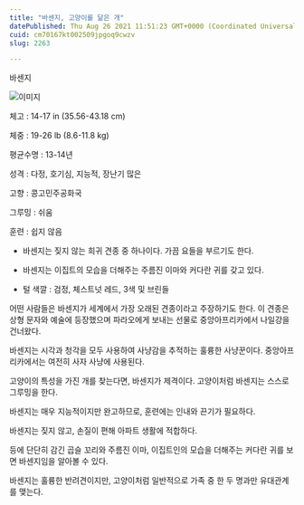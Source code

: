 ```yaml
---
title: "바센지, 고양이를 닮은 개"
datePublished: Thu Aug 26 2021 11:51:23 GMT+0000 (Coordinated Universal Time)
cuid: cm70167kt002509jpgoq9cwzv
slug: 2263

---
```



바센지

![이미지](https://cdn.hashnode.com/res/hashnode/image/upload/v1739251053849/bee30774-e182-4217-ad24-979c97b69f91.jpeg)

체고 : 14-17 in (35.56-43.18 cm)

체중 : 19-26 lb (8.6-11.8 kg)

평균수명 : 13-14년

성격 : 다정, 호기심, 지능적, 장난기 많은

고향 : 콩고민주공화국

그루밍 : 쉬움

훈련 : 쉽지 않음

* 바센지는 짖지 않는 희귀 견종 중 하나이다. 가끔 요들을 부르기도 한다.

* 바센지는 이집트의 모습을 더해주는 주름진 이마와 커다란 귀를 갖고 있다.

* 털 색깔 : 검정, 체스트넛 레드, 3색 및 브린들

어떤 사람들은 바센지가 세계에서 가장 오래된 견종이라고 주장하기도 한다. 이 견종은 상형 문자와 예술에 등장했으며 파라오에게 보내는 선물로 중앙아프리카에서 나일강을 건너왔다.

바센지는 시각과 청각을 모두 사용하여 사냥감을 추적하는 훌륭한 사냥꾼이다. 중앙아프리카에서는 여전히 사자 사냥에 사용된다.

고양이의 특성을 가진 개를 찾는다면, 바센지가 제격이다. 고양이처럼 바센지는 스스로 그루밍을 한다.

바센지는 매우 지능적이지만 완고하므로, 훈련에는 인내와 끈기가 필요하다.

바센지는 짖지 않고, 손질이 편해 아파트 생활에 적합하다.

등에 단단히 감긴 곱슬 꼬리와 주름진 이마, 이집트인의 모습을 더해주는 커다란 귀를 보면 바센지임을 알아볼 수 있다.

바센지는 훌륭한 반려견이지만, 고양이처럼 일반적으로 가족 중 한 두 명과만 유대관계를 맺는다.